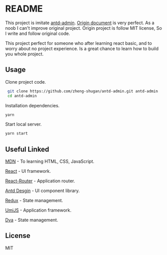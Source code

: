 # README

This project is imitate [antd-admin](https://github.com/zuiidea/antd-admin). [Origin document](https://doc.antd-admin.zuiidea.com/#/) is very perfect. As a noob I can't improve original project. Origin project is follow MIT license, So I write and follow original code.

This project perfect for someone who after learning react basic, and to worry about no project experience. Is a great chance to learn how to build you whole project.

## Usage

Clone project code.

```bash
 git clone https://github.com/zheng-shugan/antd-admin.git antd-admin
 cd antd-admin
```

Installation dependencies.

```bash
yarn
```

Start local server.

```bash
yarn start
```

## Useful Linked

[MDN](https://developer.mozilla.org/en-US/docs/Web) - To learning HTML, CSS, JavaScript.

[React](https://reactjs.org) - UI framework.

[React-Router](https://reactrouter.com/) - Application router.

[Antd Desgin](https://ant.design) - UI component library.

[Redux](https://redux.js.org) - State management.

[UmiJS](https://umijs.org) - Application framework.

[Dva](https://dvajs.com) - State management.


## License
MIT
